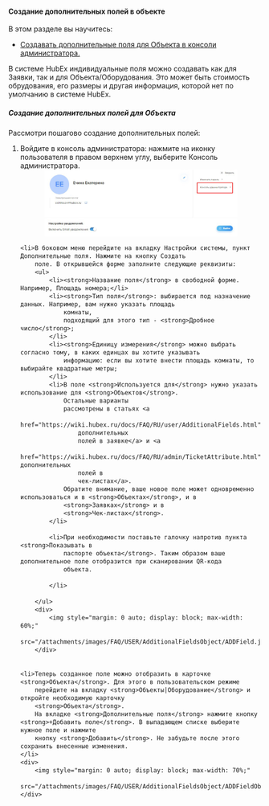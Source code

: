 #### Создание дополнительных полей в объекте
В этом разделе вы научитесь:
<html>
<meta charset="utf-8">
<title>Быстрый переход внутри документа</title>
<ul>
    <li><a href="#createaddfield">Создавать дополнительные поля для Объекта в консоли администратора.</a></li>

</ul>
</html>

<p>В системе HubEx индивидуальные поля можно создавать как для Заявки, так и для Объекта/Оборудования. Это может быть
    стоимость обрудования, его размеры и другая информация, которой нет по умолчанию в системе HubEx.</p>

<html>
<body>
<h5 id="createaddfield">Создание дополнительных полей для Объекта</h5>
<p>Рассмотри пошагово создание дополнительных полей:</p>
<ol type="1">
    <li>Войдите в консоль администратора: нажмите на иконку пользователя в
        правом верхнем углу, выберите Консоль администратора.
    </li>
    <div>
        <img style="margin: 0 auto; display: block; max-width: 80%;"
             src="/attachments/images/FAQ/USER/AdditionalFieldsObject/AdmConsole.jpg"/>
    </div>

    <li>В боковом меню перейдите на вкладку Настройки системы, пункт Дополнительные поля. Нажмите на кнопку Создать
        поле. В открывшейся форме заполните следующие реквизиты:
        <ul>
            <li><strong>Название поля</strong> в свободной форме. Например, Площадь номера;</li>
            <li><strong>Тип поля</strong>: выбирается под назначение данных. Например, вам нужно указать площадь
                комнаты,
                подходящий для этого тип - <strong>Дробное число</strong>;
            </li>
            <li><strong>Единицу измерения</strong> можно выбрать согласно тому, в каких единцах вы хотите указывать
                информацию: если вы хотите внести площадь комнаты, то выбирайте квадратные метры;
            </li>
            <li>В поле <strong>Используется для</strong> нужно указать использование для <strong>Объектов</strong>.
                Остальные варианты
                рассмотрены в статьях <a
                        href="https://wiki.hubex.ru/docs/FAQ/RU/user/AdditionalFields.html">Создание
                    дополнительных
                    полей в заявке</a> и <a
                        href="https://wiki.hubex.ru/docs/FAQ/RU/admin/TicketAttribute.html">Создание дополнительных
                    полей в
                    чек-листах</a>.
                Обратите внимание, ваше новое поле может одновременно использоваться и в <strong>Объектах</strong>, и в
                <strong>Заявках</strong> и в
                <strong>Чек-листах</strong>.
            </li>

            <li>При необходимости поставьте галочку напротив пункта <strong>Показывать в
                паспорте объекта</strong>. Таким образом ваше дополнительное поле отобразится при сканировании QR-кода
                объекта.

            </li>

        </ul>
        <div>
            <img style="margin: 0 auto; display: block; max-width: 60%;"
                 src="/attachments/images/FAQ/USER/AdditionalFieldsObject/ADDField.jpg"/>
        </div>


    <li>Теперь созданное поле можно отобразить в карточке <strong>Объекта</strong>. Для этого в пользовательском режиме
        перейдите на вкладку <strong>Объекты|Оборудование</strong> и откройте необходимую карточку
        <strong>Объекта</strong>.
        На вкладке <strong>Дополнительные поля</strong> нажмите кнопку <strong>+Добавить поле</strong>. В выпадающем списке выберите нужное поле и нажмите
        кнопку <strong>Добавить</strong>. Не забудьте после этого сохранить внесенные изменения.
    </li>
    <div>
        <img style="margin: 0 auto; display: block; max-width: 70%;"
             src="/attachments/images/FAQ/USER/AdditionalFieldsObject/ADDFieldObj.jpg"/>
    </div>

</ol>
</body>
</html>




